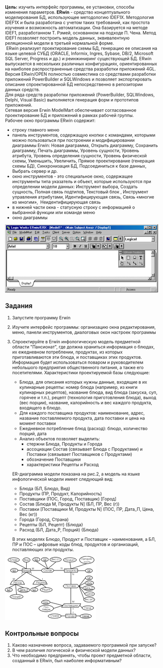 **Цель:** изучить интерфейс программы, ее установки, способы изменения параметров.  **ERwin** - средство концептуального моделирования БД, использующее методологию IDEF1X. Методология IDEF1X и была разработана с учетом таких требований, как простота изучения и возможность автоматизации. Она базируется на методе IDEF1, разработанном Т. Рэмей, основанном на подходе П. Чена. Метод IDEF1 позволяет построить модель данных, эквивалентную реляционной модели в третьей нормальной форме.  
 ERwin реализует проектирование схемы БД, генерацию ее описания на языке целевой СУБД (ORACLE, Informix, Ingres, Sybase, DB/2, Microsoft SQL Server, Progress и др.) и реинжиниринг существующей БД. ERwin выпускается в нескольких различных конфигурациях, ориентированных на наиболее распространенные средства разработки приложений 4GL. Версия ERwin/OPEN полностью совместима со средствами разработки приложений PowerBuilder и SQLWindows и позволяет экспортировать описание спроектированной БД непосредственно в репозитории данных средств.  
Для ряда средств разработки приложений (PowerBuilder, SQLWindows, Delphi, Visual Basic) выполняется генерация форм и прототипов приложений.  
Сетевая версия Erwin ModelMart обеспечивает согласованное проектирование БД и приложений в рамках рабочей группы.  
Рабочее окно программы ERwin содержит:  
- строку главного меню
- панель инструментов, содержащую кнопки с командами, которыми можно пользоваться при построении и модифицировании диаграммы Erwin: Новая диаграмма, Открыть диаграмму, Сохранить диаграмму, Печать диаграммы, Уровень сущности, Уровень атрибута, Уровень определения сущности, Уровень физической схемы, Уменьшить, Увеличить, Прямое проектирование (генерация схемы БД), Синхронизация БД, Подсоединиться к базе данных, Выбрать сервер и др.
- окно инструментов - это специальное окно, содержащее инструменты типа указатель и объект, которые используются при определении модели данных: Инструмент выбора, Создать сущность, Полная связь подтипов, Текстовый блок , Инструмент управления атрибутами, Идентифицирующая связь, Связь «многие ко многим»,  Неидентифицирующая связь
- в нижней части окна - статусную строку с информацией о выбранной функции или команде меню
- окно диаграммы
  
![Интерфейс ERwin](../../Pictures/ЛБ01_01.%20Интерфейс%20ERwin.png)  
## Задания
1. Запустите программу Erwin
2. Изучите интерфейс программы: организацию окна редактирования, меню, панели инструментов, диалоговых окон настроек программы
3. Спроектируйте в Erwin инфологическую модель предметной области "Пансионат", где должна храниться информация о блюдах, их ежедневном потреблении, продуктах, из которых приготавливаются эти блюда, и поставщиках этих продуктов. Информация будет использоваться поваром и руководителем небольшого предприятия общественного питания, а также его посетителями. Характеристики проектируемой базы следующие:
	- Блюда, для описания которых нужны данные, входящие в их кулинарные рецепты: номер блюда (например, из книги кулинарных рецептов), название блюда, вид блюда (закуска, суп, горячее и т.п.), рецепт (технология приготовления блюда), выход (вес порции), название, калорийность и вес каждого продукта, входящего в блюдо.
	- Для каждого поставщика продуктов: наименование, адрес, название поставляемого продукта, дата поставки и цена на момент поставки
	- Ежедневное потребление блюд (расход): блюдо, количество порций, дата
	- Анализ объектов позволяет выделить:
		- стержни Блюда, Продукты и Города
		- ассоциации Состав (связывает Блюда с Продуктами) и Поставки (связывает Поставщиков с Продуктами)
		- обозначение Поставщики
		- характеристики Рецепты и Расход
	  
	ER-диаграмма модели показана на рис.2, а модель на языке инфологической модели имеет следующий вид:
	- Блюда (БЛ, Блюдо, Вид)
	- Продукты (ПР, Продукт, Калорийность)
	- Поставщики (ПОС, Город, Поставщик) [Город]
	- Состав [Блюда M, Продукты N] (БЛ, ПР, Вес (г))
	- Поставки [Поставщики M, Продукты N] (ПОС, ПР, Дата_П, Цена, Вес (кг))
	- Города (Город, Страна)
	- Рецепты (БЛ, Рецепт) {Блюда}
	- Расход (БЛ, Дата_Р, Порций) {Блюда}
	  
	В этих моделях Блюдо, Продукт и Поставщик – наименования, а БЛ, ПР и ПОС – цифровые коды блюд, продуктов и организаций, поставляющих эти продукты.
  
![Инфологическая модель базы данных Пансионат](../../Pictures/ЛБ01_02.%20Инфологическая%20модель%20базы%20данных%20Пансионат.png)  
## Контрольные вопросы
1. Каково назначение вопроса, задаваемого программой при запуске?
2. В чем различия логической и физической модели данных?
3. Что необходимо предпринять, чтобы проект предметной области, созданный в ERwin, был наиболее информативным?
